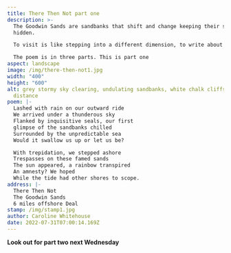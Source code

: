 ```yaml
---
title: There Then Not part one
description: >-
  The Goodwin Sands are sandbanks that shift and change keeping their secrets
  hidden. 

  To visit is like stepping into a different dimension, to write about them demanded so much more than a few lines. 

  The poem is in three parts. This is part one
aspect: landscape
image: /img/there-then-not1.jpg
width: "400"
height: "600"
alt: grey stormy sky clearing, undulating sandbanks, white chalk cliffs in the
  distance
poem: |-
  Lashed with rain on our outward ride 
  We arrived under a thunderous sky
  Flanked by inquisitive seals, our first
  glimpse of the sandbanks chilled
  Surrounded by the unpredictable sea
  Would it swallow us up or let us be?

  With trepidation, we stepped ashore
  Trespasses on these famed sands 
  The sun appeared, a rainbow transpired 
  An amnesty? We hoped 
  While the tide had other shores to scope.
address: |-
  There Then Not
  The Goodwin Sands
  6 miles offshore Deal
stamp: /img/stamp1.jpg
author: Caroline Whitehouse
date: 2022-07-31T07:00:14.169Z
---
```

**Look out for part two next Wednesday**